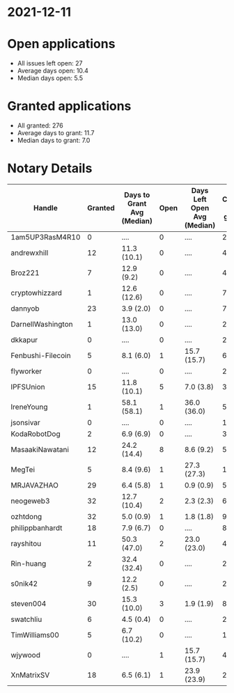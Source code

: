 2021-12-11
==========

# Open applications

- All issues left open: 27
- Average days open: 10.4
- Median days open: 5.5

# Granted applications

- All granted: 276
- Average days to grant: 11.7
- Median days to grant: 7.0

# Notary Details

| Handle            |   Granted | Days to Grant Avg (Median)   |   Open | Days Left Open Avg (Median)   |   Closed (no grant) |
|-------------------|-----------|------------------------------|--------|-------------------------------|---------------------|
| 1am5UP3RasM4R10   |         0 | ....                         |      0 | ....                          |                   2 |
| andrewxhill       |        12 | 11.3  (10.1)                 |      0 | ....                          |                  45 |
| Broz221           |         7 | 12.9  (9.2)                  |      0 | ....                          |                  48 |
| cryptowhizzard    |         1 | 12.6  (12.6)                 |      0 | ....                          |                   7 |
| dannyob           |        23 | 3.9  (2.0)                   |      0 | ....                          |                  76 |
| DarnellWashington |         1 | 13.0  (13.0)                 |      0 | ....                          |                   2 |
| dkkapur           |         0 | ....                         |      0 | ....                          |                   2 |
| Fenbushi-Filecoin |         5 | 8.1  (6.0)                   |      1 | 15.7  (15.7)                  |                  67 |
| flyworker         |         0 | ....                         |      0 | ....                          |                   2 |
| IPFSUnion         |        15 | 11.8  (10.1)                 |      5 | 7.0  (3.8)                    |                  33 |
| IreneYoung        |         1 | 58.1  (58.1)                 |      1 | 36.0  (36.0)                  |                   5 |
| jsonsivar         |         0 | ....                         |      0 | ....                          |                  13 |
| KodaRobotDog      |         2 | 6.9  (6.9)                   |      0 | ....                          |                   3 |
| MasaakiNawatani   |        12 | 24.2  (14.4)                 |      8 | 8.6  (9.2)                    |                  58 |
| MegTei            |         5 | 8.4  (9.6)                   |      1 | 27.3  (27.3)                  |                  10 |
| MRJAVAZHAO        |        29 | 6.4  (5.8)                   |      1 | 0.9  (0.9)                    |                  57 |
| neogeweb3         |        32 | 12.7  (10.4)                 |      2 | 2.3  (2.3)                    |                  62 |
| ozhtdong          |        32 | 5.0  (0.9)                   |      1 | 1.8  (1.8)                    |                  93 |
| philippbanhardt   |        18 | 7.9  (6.7)                   |      0 | ....                          |                  81 |
| rayshitou         |        11 | 50.3  (47.0)                 |      2 | 23.0  (23.0)                  |                  42 |
| Rin-huang         |         2 | 32.4  (32.4)                 |      0 | ....                          |                   2 |
| s0nik42           |         9 | 12.2  (2.5)                  |      0 | ....                          |                  27 |
| steven004         |        30 | 15.3  (10.0)                 |      3 | 1.9  (1.9)                    |                  84 |
| swatchliu         |         6 | 4.5  (0.4)                   |      0 | ....                          |                  20 |
| TimWilliams00     |         5 | 6.7  (10.2)                  |      0 | ....                          |                  11 |
| wjywood           |         0 | ....                         |      1 | 15.7  (15.7)                  |                   4 |
| XnMatrixSV        |        18 | 6.5  (6.1)                   |      1 | 23.9  (23.9)                  |                  29 |